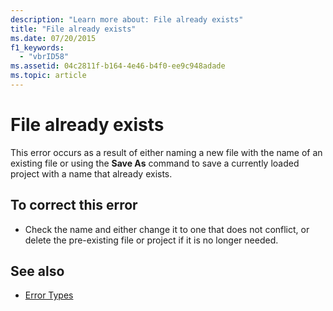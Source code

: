 ```yaml
---
description: "Learn more about: File already exists"
title: "File already exists"
ms.date: 07/20/2015
f1_keywords: 
  - "vbrID58"
ms.assetid: 04c2811f-b164-4e46-b4f0-ee9c948adade
ms.topic: article
---
```

# File already exists

This error occurs as a result of either naming a new file with the name of an existing file or using the **Save As** command to save a currently loaded project with a name that already exists.  
  
## To correct this error  
  
- Check the name and either change it to one that does not conflict, or delete the pre-existing file or project if it is no longer needed.  
  
## See also

- [Error Types](../programming-guide/language-features/error-types.md)
